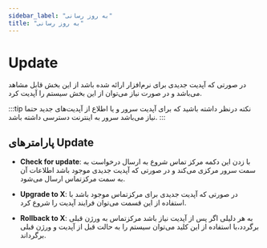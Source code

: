 ```yaml
---
sidebar_label: "به روز رسانی"
title: "به روز رسانی"
---
```



# Update

در صورتی که آپدیت جدیدی برای نرم‌افزار ارائه شده باشد از این بخش قابل مشاهد می‌باشد و در صورت نیاز می‌توان از این بخش سیستم را آپدیت کرد.

:::tip نکته
درنظر داشته باشید که برای آپدیت سرور و یا اطلاع از آپدیت‌های جدید حتما نیاز می‌باشد سرور به اینترنت دسترسی داشته باشد.
:::


## پارامترهای Update

- **Check for update**: با زدن این دکمه مرکز تماس شروع به ارسال درخواست به سمت سرور مرکزی می‌کند و در صورتی که آپدیت جدیدی موجود باشد اطلاعات آن به سمت مرکزتماس ارسال می‌شود.

- **Upgrade to X**: در صورتی که آپدیت جدیدی برای مرکزتماس موجود باشد با استفاده از این قسمت می‌توان فرایند آپدیت را شروع کرد.

- **Rollback to X**: به هر دلیلی اگر پس از آپدیت نیاز باشد مرکزتماس به ورژن قبلی برگردد،با استفاده از این کلید می‌توان سیستم را به حالت قبل از آپدیت و ورژن قبلی برگرداند.